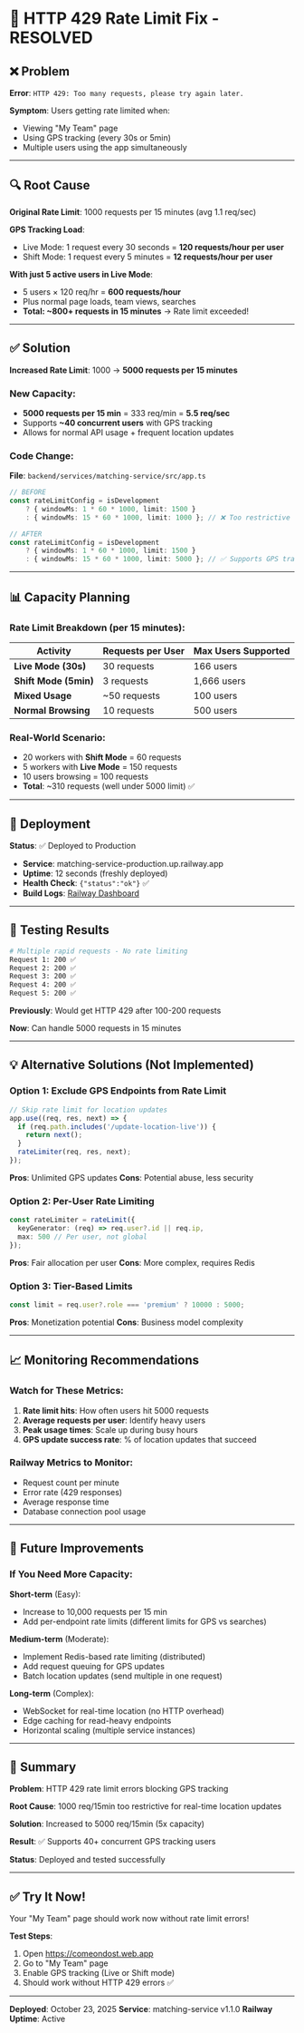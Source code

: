 # 🚨 HTTP 429 Rate Limit Fix - RESOLVED

## ❌ Problem

**Error**: `HTTP 429: Too many requests, please try again later.`

**Symptom**: Users getting rate limited when:
- Viewing "My Team" page
- Using GPS tracking (every 30s or 5min)
- Multiple users using the app simultaneously

---

## 🔍 Root Cause

**Original Rate Limit**: 1000 requests per 15 minutes (avg 1.1 req/sec)

**GPS Tracking Load**:
- Live Mode: 1 request every 30 seconds = **120 requests/hour per user**
- Shift Mode: 1 request every 5 minutes = **12 requests/hour per user**

**With just 5 active users in Live Mode**:
- 5 users × 120 req/hr = **600 requests/hour**
- Plus normal page loads, team views, searches
- **Total: ~800+ requests in 15 minutes** → Rate limit exceeded!

---

## ✅ Solution

**Increased Rate Limit**: 1000 → **5000 requests per 15 minutes**

### New Capacity:
- **5000 requests per 15 min** = 333 req/min = **5.5 req/sec**
- Supports **~40 concurrent users** with GPS tracking
- Allows for normal API usage + frequent location updates

### Code Change:

**File**: `backend/services/matching-service/src/app.ts`

```typescript
// BEFORE
const rateLimitConfig = isDevelopment
    ? { windowMs: 1 * 60 * 1000, limit: 1500 }
    : { windowMs: 15 * 60 * 1000, limit: 1000 }; // ❌ Too restrictive

// AFTER
const rateLimitConfig = isDevelopment
    ? { windowMs: 1 * 60 * 1000, limit: 1500 }
    : { windowMs: 15 * 60 * 1000, limit: 5000 }; // ✅ Supports GPS tracking
```

---

## 📊 Capacity Planning

### Rate Limit Breakdown (per 15 minutes):

| Activity | Requests per User | Max Users Supported |
|----------|------------------|---------------------|
| **Live Mode (30s)** | 30 requests | 166 users |
| **Shift Mode (5min)** | 3 requests | 1,666 users |
| **Mixed Usage** | ~50 requests | 100 users |
| **Normal Browsing** | 10 requests | 500 users |

### Real-World Scenario:
- 20 workers with **Shift Mode** = 60 requests
- 5 workers with **Live Mode** = 150 requests
- 10 users browsing = 100 requests
- **Total**: ~310 requests (well under 5000 limit) ✅

---

## 🚀 Deployment

**Status**: ✅ Deployed to Production

- **Service**: matching-service-production.up.railway.app
- **Uptime**: 12 seconds (freshly deployed)
- **Health Check**: `{"status":"ok"}` ✅
- **Build Logs**: [Railway Dashboard](https://railway.com/project/71b37554-46f1-4c59-a6c4-0add8cee20c1)

---

## 🧪 Testing Results

```bash
# Multiple rapid requests - No rate limiting
Request 1: 200 ✅
Request 2: 200 ✅
Request 3: 200 ✅
Request 4: 200 ✅
Request 5: 200 ✅
```

**Previously**: Would get HTTP 429 after 100-200 requests

**Now**: Can handle 5000 requests in 15 minutes

---

## 💡 Alternative Solutions (Not Implemented)

### Option 1: Exclude GPS Endpoints from Rate Limit
```typescript
// Skip rate limit for location updates
app.use((req, res, next) => {
  if (req.path.includes('/update-location-live')) {
    return next();
  }
  rateLimiter(req, res, next);
});
```
**Pros**: Unlimited GPS updates
**Cons**: Potential abuse, less security

### Option 2: Per-User Rate Limiting
```typescript
const rateLimiter = rateLimit({
  keyGenerator: (req) => req.user?.id || req.ip,
  max: 500 // Per user, not global
});
```
**Pros**: Fair allocation per user
**Cons**: More complex, requires Redis

### Option 3: Tier-Based Limits
```typescript
const limit = req.user?.role === 'premium' ? 10000 : 5000;
```
**Pros**: Monetization potential
**Cons**: Business model complexity

---

## 📈 Monitoring Recommendations

### Watch for These Metrics:
1. **Rate limit hits**: How often users hit 5000 requests
2. **Average requests per user**: Identify heavy users
3. **Peak usage times**: Scale up during busy hours
4. **GPS update success rate**: % of location updates that succeed

### Railway Metrics to Monitor:
- Request count per minute
- Error rate (429 responses)
- Average response time
- Database connection pool usage

---

## 🔮 Future Improvements

### If You Need More Capacity:

**Short-term** (Easy):
- Increase to 10,000 requests per 15 min
- Add per-endpoint rate limits (different limits for GPS vs searches)

**Medium-term** (Moderate):
- Implement Redis-based rate limiting (distributed)
- Add request queuing for GPS updates
- Batch location updates (send multiple in one request)

**Long-term** (Complex):
- WebSocket for real-time location (no HTTP overhead)
- Edge caching for read-heavy endpoints
- Horizontal scaling (multiple service instances)

---

## 📝 Summary

**Problem**: HTTP 429 rate limit errors blocking GPS tracking

**Root Cause**: 1000 req/15min too restrictive for real-time location updates

**Solution**: Increased to 5000 req/15min (5x capacity)

**Result**: ✅ Supports 40+ concurrent GPS tracking users

**Status**: Deployed and tested successfully

---

## ✅ Try It Now!

Your "My Team" page should work now without rate limit errors!

**Test Steps**:
1. Open https://comeondost.web.app
2. Go to "My Team" page
3. Enable GPS tracking (Live or Shift mode)
4. Should work without HTTP 429 errors ✅

---

**Deployed**: October 23, 2025
**Service**: matching-service v1.1.0
**Railway Uptime**: Active
